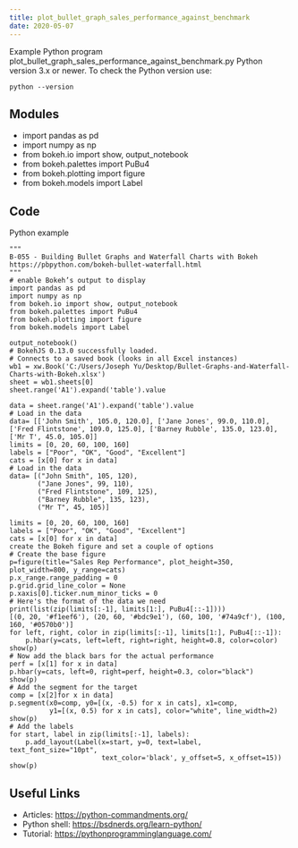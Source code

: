 ```yaml
---
title: plot_bullet_graph_sales_performance_against_benchmark
date: 2020-05-07
---
```

Example Python program plot_bullet_graph_sales_performance_against_benchmark.py
Python version 3.x or newer.
To check the Python version use:

    python --version

## Modules

* import pandas as pd
* import numpy as np
* from bokeh.io import show, output_notebook
* from bokeh.palettes import PuBu4
* from bokeh.plotting import figure
* from bokeh.models import Label

## Code

Python example

    """
    B-055 - Building Bullet Graphs and Waterfall Charts with Bokeh
    https://pbpython.com/bokeh-bullet-waterfall.html
    """
    # enable Bokeh’s output to display
    import pandas as pd
    import numpy as np
    from bokeh.io import show, output_notebook
    from bokeh.palettes import PuBu4
    from bokeh.plotting import figure
    from bokeh.models import Label
    
    output_notebook()
    # BokehJS 0.13.0 successfully loaded.
    # Connects to a saved book (looks in all Excel instances)
    wb1 = xw.Book('C:/Users/Joseph Yu/Desktop/Bullet-Graphs-and-Waterfall-Charts-with-Bokeh.xlsx')
    sheet = wb1.sheets[0]
    sheet.range('A1').expand('table').value
    
    data = sheet.range('A1').expand('table').value
    # Load in the data
    data= [['John Smith', 105.0, 120.0], ['Jane Jones', 99.0, 110.0], ['Fred Flintstone', 109.0, 125.0], ['Barney Rubble', 135.0, 123.0], ['Mr T', 45.0, 105.0]]
    limits = [0, 20, 60, 100, 160]
    labels = ["Poor", "OK", "Good", "Excellent"]
    cats = [x[0] for x in data]
    # Load in the data
    data= [("John Smith", 105, 120),
           ("Jane Jones", 99, 110),
           ("Fred Flintstone", 109, 125),
           ("Barney Rubble", 135, 123),
           ("Mr T", 45, 105)]
    
    limits = [0, 20, 60, 100, 160]
    labels = ["Poor", "OK", "Good", "Excellent"]
    cats = [x[0] for x in data]
    create the Bokeh figure and set a couple of options
    # Create the base figure
    p=figure(title="Sales Rep Performance", plot_height=350, plot_width=800, y_range=cats)
    p.x_range.range_padding = 0
    p.grid.grid_line_color = None
    p.xaxis[0].ticker.num_minor_ticks = 0
    # Here's the format of the data we need
    print(list(zip(limits[:-1], limits[1:], PuBu4[::-1])))
    [(0, 20, '#f1eef6'), (20, 60, '#bdc9e1'), (60, 100, '#74a9cf'), (100, 160, '#0570b0')]
    for left, right, color in zip(limits[:-1], limits[1:], PuBu4[::-1]):
        p.hbar(y=cats, left=left, right=right, height=0.8, color=color)
    show(p)
    # Now add the black bars for the actual performance
    perf = [x[1] for x in data]
    p.hbar(y=cats, left=0, right=perf, height=0.3, color="black")
    show(p)
    # Add the segment for the target
    comp = [x[2]for x in data]
    p.segment(x0=comp, y0=[(x, -0.5) for x in cats], x1=comp, 
              y1=[(x, 0.5) for x in cats], color="white", line_width=2)
    show(p)
    # Add the labels
    for start, label in zip(limits[:-1], labels):
        p.add_layout(Label(x=start, y=0, text=label, text_font_size="10pt",
                           text_color='black', y_offset=5, x_offset=15))
    show(p)

## Useful Links

- Articles: https://python-commandments.org/
- Python shell: https://bsdnerds.org/learn-python/
- Tutorial: https://pythonprogramminglanguage.com/
